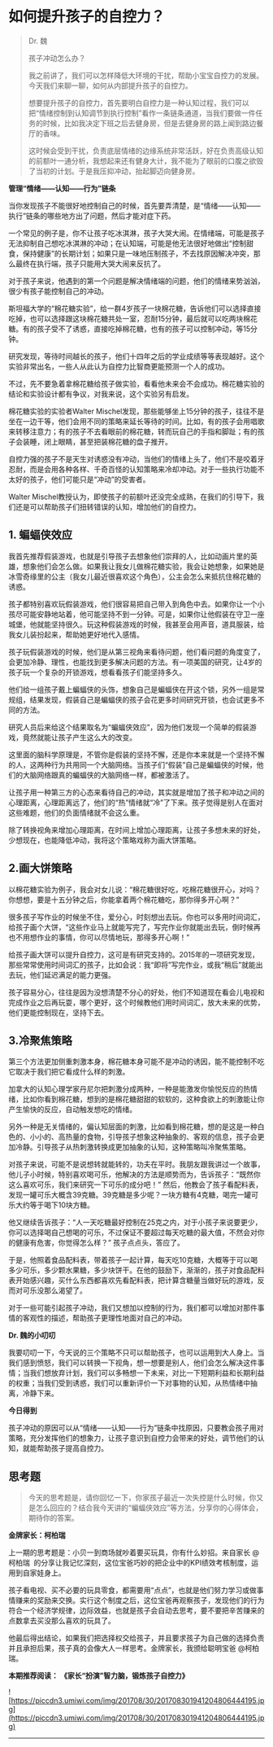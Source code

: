 # 如何提升孩子的自控力？

> Dr. 魏
> 
> 孩子冲动怎么办？
> 
> 我之前讲了，我们可以怎样降低大环境的干扰，帮助小宝宝自控力的发展。今天我们来聊一聊，如何从内部提升孩子的自控力。
> 
> 想要提升孩子的自控力，首先要明白自控力是一种认知过程，我们可以把“情绪控制到认知调节到执行控制”看作一条链条通道，当我们要做一件任务的时候，比如我决定下班之后去健身房，但是去健身房的路上闻到路边餐厅的香味。
> 
> 这时候会受到干扰，负责底层情绪的边缘系统非常活跃，好在负责高级认知的前额叶一通分析，我想起来还有健身大计，我不能为了眼前的口腹之欲毁了当初的计划。于是我压抑冲动，抬起脚迈向健身房。

 **管理“情绪——认知——行为”链条**

当你发现孩子不能很好地控制自己的时候，首先要弄清楚，是“情绪——认知——执行”链条的哪些地方出了问题，然后才能对症下药。

一个常见的例子是，你不让孩子吃冰淇淋，孩子大哭大闹。在情绪端，可能是孩子无法抑制自己想吃冰淇淋的冲动；在认知端，可能是他无法很好地做出“控制甜食，保持健康”的长期计划；如果只是一味地压制孩子，不去找原因解决冲突，那么最终在执行端，孩子只能用大哭大闹来反抗了。

对于孩子来说，他遇到的第一个问题是解决情绪端的问题，他们的情绪来势汹汹，很少有孩子能控制自己的冲动。

斯坦福大学的“棉花糖实验”，给一群4岁孩子一块棉花糖，告诉他们可以选择直接吃掉，也可以选择跟这块棉花糖共处一室，忍耐15分钟，最后就可以吃两块棉花糖。有的孩子受不了诱惑，直接吃掉棉花糖，也有的孩子可以控制冲动，等15分钟。

研究发现，等待时间越长的孩子，他们十四年之后的学业成绩等等表现越好。这个实验非常出名，一些人从此认为自控力比智商更能预测一个人的成功。

不过，先不要急着拿棉花糖给孩子做实验，看看他未来会不会成功。棉花糖实验的结论和实验设计都有争议，对我来说，这个实验另有启发。

棉花糖实验的实验者Walter Mischel发现，那些能够坐上15分钟的孩子，往往不是坐在一边干等，他们会用不同的策略来延长等待的时间。比如，有的孩子会用唱歌来转移注意力；有的孩子不去看眼前的棉花糖，转而玩自己的手指和脚趾；有的孩子会装睡，闭上眼睛，甚至把装棉花糖的盘子推开。

自控力强的孩子不是天生对诱惑没有冲动，当他们的情绪上头了，他们不是咬着牙忍耐，而是会用各种各样、千奇百怪的认知策略来冷却冲动。对于一些执行功能不太好的孩子，他们可能只是“冲动”的受害者。

Walter Mischel教授认为，即使孩子的前额叶还没完全成熟，在我们的引导下，我们还是可以帮助孩子们扭转错误的认知，增加他们的自控力。

## 1. 蝙蝠侠效应

我首先推荐假装游戏，也就是引导孩子去想象他们崇拜的人，比如动画片里的英雄，想象他们会怎么做。如果我让我女儿做棉花糖实验，我会让她想象，如果她是冰雪奇缘里的公主（我女儿最近很喜欢这个角色），公主会怎么来抵抗住棉花糖的诱惑。

孩子都特别喜欢玩假装游戏，他们很容易把自己带入到角色中去。如果你让一个小孩尽可能安静地站着，他可能坚持不到一分钟。可是，如果你让他假装在守卫一座城堡，他就能坚持很久。玩这种假装游戏的时候，我甚至会用声音，道具服装，给我女儿装扮起来，帮助她更好地代入感情。

孩子玩假装游戏的时候，他们是从第三视角来看待问题，他们看问题的角度变了，会更加冷静、理性，也能找到更多解决问题的方法。有一项美国的研究，让4岁的孩子玩一个复杂的开锁游戏，想看看孩子们能坚持多久。

他们给一组孩子戴上蝙蝠侠的头饰，想象自己是蝙蝠侠在开这个锁，另外一组是常规组，结果发现，假装自己是蝙蝠侠的孩子会花更多时间研究开锁，也会试更多不同的方法。

研究人员后来给这个结果取名为“蝙蝠侠效应”，因为他们发现一个简单的假装游戏，竟然就能让孩子产生这么大的改变。

这里面的脑科学原理是，不管你是假装的坚持不懈，还是你本来就是一个坚持不懈的人，这两种行为共用同一个大脑网络。当孩子们“假装”自己是蝙蝠侠的时候，他们的大脑网络跟真的蝙蝠侠的大脑网络一样，都被激活了。

让孩子用一种第三方的心态来看待自己的冲动，其实就是增加了孩子和冲动之间的心理距离，心理距离远了，他们的“热”情绪就“冷”了下来。孩子觉得是别人在面对这些难题，他们的负面情绪就不会这么重。

除了转换视角来增加心理距离，在时间上增加心理距离，让孩子多想未来的好处，少想现在，也能降低冲动，我将这个策略戏称为画大饼策略。

## 2.画大饼策略

以棉花糖实验为例子，我会对女儿说：“棉花糖很好吃，吃棉花糖很开心，对吗？你想想，要是十五分钟之后，你能拿着两个棉花糖吃，那你得多开心啊？” 

很多孩子写作业的时候坐不住，爱分心，时刻想出去玩。你也可以多用时间词汇，给孩子画个大饼，“这些作业马上就能写完了，写完作业你就能出去玩，倒时候再也不用想作业的事情，你可以尽情地玩，那得多开心啊！”

给孩子画大饼可以提升自控力，这可是有研究支持的。2015年的一项研究发现，那些常常使用时间词汇的孩子，比如会说：我“即将”写完作业，或我“稍后”就能出去玩，他们延迟满足的能力更强。

孩子容易分心，往往是因为没想清楚不分心的好处，他们不知道现在看会儿电视和完成作业之后再玩耍，哪个更好，这个时候教他们用时间词汇，放大未来的优势，他们更能控制现在，坚持下去。

## 3.冷聚焦策略

第三个方法更加侧重刺激本身，棉花糖本身可能不是冲动的诱因，能不能控制不吃它取决于我们把它看成什么样的刺激。

加拿大的认知心理学家丹尼尔把刺激分成两种，一种是能激发你愉悦反应的热情绪，比如你看到棉花糖，想到的是棉花糖甜甜的软软的，这种食欲上的刺激能让你产生愉快的反应，自动触发想吃的情绪。

另外一种是无关情绪的，偏认知层面的刺激，比如看到棉花糖，想的是这是一种白色的、小小的、高热量的食物，引导孩子想象这种抽象的、客观的信息，孩子会更加冷静。引导孩子从热刺激转换成更加抽象的认知，这种策略叫冷聚焦策略。

对孩子来说，可能不是说想转就能转的，功夫在平时。我朋友跟我讲过一个故事，他儿子小时候，特别喜欢喝可乐，他解决的方法是顺势而为，告诉孩子：“既然你这么喜欢可乐，我们来研究一下可乐的成分吧！” 然后，他教会了孩子看配料表，发现一罐可乐大概含39克糖。39克糖是多少呢？一块方糖有4克糖，喝完一罐可乐大约等于喝下10块方糖。

他又继续告诉孩子：“人一天吃糖最好控制在25克之内，对于小孩子来说要更少，你可以选择喝自己想喝的可乐，不过保证不要超过每天吃糖的最大值，不然会对你的健康有危害，你觉得怎么样？” 孩子点点头，答应了。

于是，他照着食品配料表，带着孩子一起计算，每天吃10克糖，大概等于可以喝多少可乐，多少颗水果糖，多少块饼干。在他的鼓励下，渐渐的，孩子对食品配料表开始感兴趣，买什么东西都喜欢先看配料表，把计算含糖量当做好玩的游戏，反而对可乐没那么渴望了。

对于一些可能引起孩子冲动，我们又想加以控制的行为，我们都可以增加对那件事情的客观性的描述，帮助孩子更理性地面对自己的冲动。

 **Dr. 魏的小叨叨**

我要叨叨一下，今天说的三个策略不只可以帮助孩子，也可以运用到大人身上。当我们感到愤怒，我们可以转换一下视角，想一想要是别人，他们会怎么解决这件事情；当我们想放弃计划，我们可以多畅想一下未来，对比一下短期利益和长期利益的权重；当我们受到诱惑，我们可以重新评价一下对事物的认知，从热情绪中抽离，冷静下来。

 **今日得到**

孩子冲动的原因可以从“情绪——认知——行为”链条中找原因，只要教会孩子用对策略，充分发挥他们的想象力，让孩子意识到自控力会带来的好处，调节他们的认知，就能帮助孩子提高自控力。

## 思考题

> 今天的思考题是，请你回忆一下，你家孩子最近一次失控是什么时候，你又是怎么回应的？结合我今天讲的“蝙蝠侠效应”等方法，分享你的心得体会，期待你的答案。

 **金牌家长：柯柏瑞**

上一期的思考题是：小贝一到商场就吵着要买玩具，你有什么妙招。来自家长 @柯柏瑞  的分享让我记忆深刻，这位宝爸巧妙的把企业中的KPI绩效考核制度，运用到自家娃身上。

孩子看电视、买不必要的玩具零食，都需要用“点点”，也就是他们努力学习或做事情赚来的奖励来交换。实行这个制度之后，这位宝爸再观察孩子，发现他们的行为符合一个经济学规律，边际效益，也就是孩子会自动去思考，要不要把辛苦赚来的点数拿去买没那么喜欢的玩具了。

他最后得出结论，如果我们把选择权交给孩子，并且要求孩子为自己做的选择负责并且承担后果，孩子真的会像大人一样思考。金牌家长，我颁给聪明宝爸 @柯柏瑞。

 **本期推荐阅读：**  **《家长“扮演”智力脑，锻炼孩子自控力》**

![https://piccdn3.umiwi.com/img/201708/30/201708301941204806444195.jpg](https://piccdn3.umiwi.com/img/201708/30/201708301941204806444195.jpg)

---
